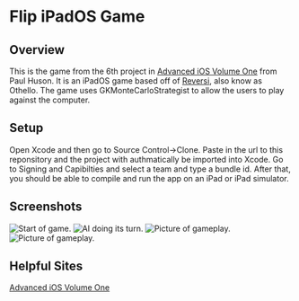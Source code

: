 #  Flip iPadOS Game

## Overview
This is the game from the 6th project in [Advanced iOS Volume One](https://www.hackingwithswift.com/store/advanced-ios-1)  from Paul Huson. It is an iPadOS game based off of [Reversi](https://en.wikipedia.org/wiki/Reversi), also know as Othello. The game uses GKMonteCarloStrategist to allow the users to play against the computer. 

## Setup
Open Xcode and then go to Source Control->Clone. Paste in the url to this reponsitory and the project with authmatically be imported into Xcode. Go to Signing and Capibilties and select a team and type a bundle id. After that, you should be able to compile and run the app on an iPad or iPad simulator. 

## Screenshots
![Start of game.](screenshots/1.PNG)
![AI doing its turn.](screenshots/2.PNG)
![Picture of gameplay.](screenshots/3.PNG)
![Picture of gameplay.](screenshots/4.PNG)


## Helpful Sites
[Advanced iOS Volume One](https://www.hackingwithswift.com/store/advanced-ios-1)
